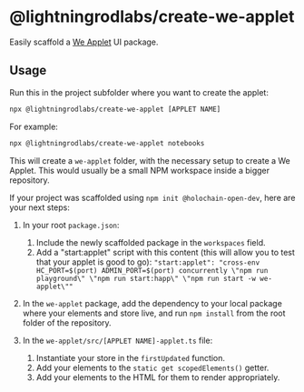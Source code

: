 # @lightningrodlabs/create-we-applet

Easily scaffold a [We Applet](https://npmjs.com/package/@lightningrodlabs/we-applet) UI package.

## Usage

Run this in the project subfolder where you want to create the applet:

```bash
npx @lightningrodlabs/create-we-applet [APPLET NAME]
```

For example:

```bash
npx @lightningrodlabs/create-we-applet notebooks
```

This will create a `we-applet` folder, with the necessary setup to create a We Applet. This would usually be a small NPM workspace inside a bigger repository.


If your project was scaffolded using `npm init @holochain-open-dev`, here are your next steps:

1. In your root `package.json`:
   1. Include the newly scaffolded package in the `workspaces` field.
   2. Add a "start:applet" script with this content (this will allow you to test that your applet is good to go):
`"start:applet": "cross-env HC_PORT=$(port) ADMIN_PORT=$(port) concurrently \"npm run playground\" \"npm run start:happ\" \"npm run start -w we-applet\""`
2. In the `we-applet` package, add the dependency to your local package where your elements and store live, and run `npm install` from the root folder of the repository.
3. In the `we-applet/src/[APPLET NAME]-applet.ts` file:

   1. Instantiate your store in the `firstUpdated` function.
   2. Add your elements to the `static get scopedElements()` getter.
   3. Add your elements to the HTML for them to render appropriately.
